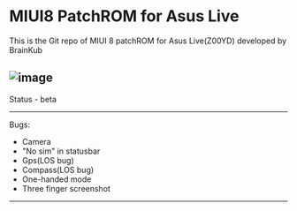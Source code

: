# MIUI8 PatchROM for Asus Live

This is the Git repo of MIUI 8 patchROM for Asus Live(Z00YD) developed by BrainKub

![image](http://tuxnews.it/wp-content/uploads/2016/09/MIUI-8.jpg)
------------------

Status - beta

------------------
Bugs:
- Camera
- "No sim" in statusbar
- Gps(LOS bug)
- Compass(LOS bug)
- One-handed mode
- Three finger screenshot
------------------
